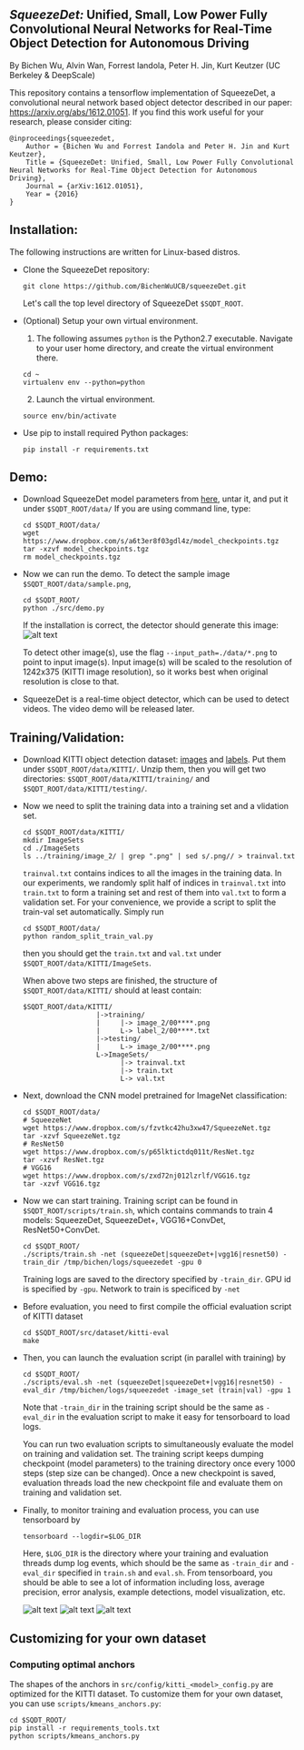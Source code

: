 ## _SqueezeDet:_ Unified, Small, Low Power Fully Convolutional Neural Networks for Real-Time Object Detection for Autonomous Driving
By Bichen Wu, Alvin Wan, Forrest Iandola, Peter H. Jin, Kurt Keutzer (UC Berkeley & DeepScale)

This repository contains a tensorflow implementation of SqueezeDet, a convolutional neural network based object detector described in our paper: https://arxiv.org/abs/1612.01051. If you find this work useful for your research, please consider citing:

    @inproceedings{squeezedet,
        Author = {Bichen Wu and Forrest Iandola and Peter H. Jin and Kurt Keutzer},
        Title = {SqueezeDet: Unified, Small, Low Power Fully Convolutional Neural Networks for Real-Time Object Detection for Autonomous Driving},
        Journal = {arXiv:1612.01051},
        Year = {2016}
    }
    
## Installation:

The following instructions are written for Linux-based distros.

- Clone the SqueezeDet repository:

  ```Shell
  git clone https://github.com/BichenWuUCB/squeezeDet.git
  ```
  Let's call the top level directory of SqueezeDet `$SQDT_ROOT`. 

- (Optional) Setup your own virtual environment.

  1. The following assumes `python` is the Python2.7 executable. Navigate to your user home directory, and create the virtual environment there.
  
    ```Shell
    cd ~
    virtualenv env --python=python
    ```
    
  2. Launch the virtual environment.
  
    ```Shell
    source env/bin/activate
    ```
    
- Use pip to install required Python packages:
    
    ```Shell
    pip install -r requirements.txt
    ```
## Demo:
- Download SqueezeDet model parameters from [here](https://www.dropbox.com/s/a6t3er8f03gdl4z/model_checkpoints.tgz?dl=0), untar it, and put it under `$SQDT_ROOT/data/` If you are using command line, type:

  ```Shell
  cd $SQDT_ROOT/data/
  wget https://www.dropbox.com/s/a6t3er8f03gdl4z/model_checkpoints.tgz
  tar -xzvf model_checkpoints.tgz
  rm model_checkpoints.tgz
  ```


- Now we can run the demo. To detect the sample image `$SQDT_ROOT/data/sample.png`,

  ```Shell
  cd $SQDT_ROOT/
  python ./src/demo.py
  ```
  If the installation is correct, the detector should generate this image: ![alt text](https://github.com/BichenWuUCB/squeezeDet/blob/master/README/out_sample.png)

  To detect other image(s), use the flag `--input_path=./data/*.png` to point to input image(s). Input image(s) will be scaled to the resolution of 1242x375 (KITTI image resolution), so it works best when original resolution is close to that.  

- SqueezeDet is a real-time object detector, which can be used to detect videos. The video demo will be released later.

## Training/Validation:
- Download KITTI object detection dataset: [images](http://www.cvlibs.net/download.php?file=data_object_image_2.zip) and [labels](http://www.cvlibs.net/download.php?file=data_object_label_2.zip). Put them under `$SQDT_ROOT/data/KITTI/`. Unzip them, then you will get two directories:  `$SQDT_ROOT/data/KITTI/training/` and `$SQDT_ROOT/data/KITTI/testing/`. 

- Now we need to split the training data into a training set and a vlidation set. 

  ```Shell
  cd $SQDT_ROOT/data/KITTI/
  mkdir ImageSets
  cd ./ImageSets
  ls ../training/image_2/ | grep ".png" | sed s/.png// > trainval.txt
  ```
  `trainval.txt` contains indices to all the images in the training data. In our experiments, we randomly split half of indices in `trainval.txt` into `train.txt` to form a training set and rest of them into `val.txt` to form a validation set. For your convenience, we provide a script to split the train-val set automatically. Simply run
  
    ```Shell
  cd $SQDT_ROOT/data/
  python random_split_train_val.py
  ```
  
  then you should get the `train.txt` and `val.txt` under `$SQDT_ROOT/data/KITTI/ImageSets`. 

  When above two steps are finished, the structure of `$SQDT_ROOT/data/KITTI/` should at least contain:

  ```Shell
  $SQDT_ROOT/data/KITTI/
                    |->training/
                    |     |-> image_2/00****.png
                    |     L-> label_2/00****.txt
                    |->testing/
                    |     L-> image_2/00****.png
                    L->ImageSets/
                          |-> trainval.txt
                          |-> train.txt
                          L-> val.txt
  ```

- Next, download the CNN model pretrained for ImageNet classification:
  ```Shell
  cd $SQDT_ROOT/data/
  # SqueezeNet
  wget https://www.dropbox.com/s/fzvtkc42hu3xw47/SqueezeNet.tgz
  tar -xzvf SqueezeNet.tgz
  # ResNet50 
  wget https://www.dropbox.com/s/p65lktictdq011t/ResNet.tgz
  tar -xzvf ResNet.tgz
  # VGG16
  wget https://www.dropbox.com/s/zxd72nj012lzrlf/VGG16.tgz
  tar -xzvf VGG16.tgz
  ```

- Now we can start training. Training script can be found in `$SQDT_ROOT/scripts/train.sh`, which contains commands to train 4 models: SqueezeDet, SqueezeDet+, VGG16+ConvDet, ResNet50+ConvDet. 
  ```Shell
  cd $SQDT_ROOT/
  ./scripts/train.sh -net (squeezeDet|squeezeDet+|vgg16|resnet50) -train_dir /tmp/bichen/logs/squeezedet -gpu 0
  ```

  Training logs are saved to the directory specified by `-train_dir`. GPU id is specified by `-gpu`. Network to train is specificed by `-net` 

- Before evaluation, you need to first compile the official evaluation script of KITTI dataset
  ```Shell
  cd $SQDT_ROOT/src/dataset/kitti-eval
  make
  ```

- Then, you can launch the evaluation script (in parallel with training) by 

  ```Shell
  cd $SQDT_ROOT/
  ./scripts/eval.sh -net (squeezeDet|squeezeDet+|vgg16|resnet50) -eval_dir /tmp/bichen/logs/squeezedet -image_set (train|val) -gpu 1
  ```

  Note that `-train_dir` in the training script should be the same as `-eval_dir` in the evaluation script to make it easy for tensorboard to load logs. 

  You can run two evaluation scripts to simultaneously evaluate the model on training and validation set. The training script keeps dumping checkpoint (model parameters) to the training directory once every 1000 steps (step size can be changed). Once a new checkpoint is saved, evaluation threads load the new checkpoint file and evaluate them on training and validation set. 

- Finally, to monitor training and evaluation process, you can use tensorboard by

  ```Shell
  tensorboard --logdir=$LOG_DIR
  ```
  Here, `$LOG_DIR` is the directory where your training and evaluation threads dump log events, which should be the same as `-train_dir` and `-eval_dir` specified in `train.sh` and `eval.sh`. From tensorboard, you should be able to see a lot of information including loss, average precision, error analysis, example detections, model visualization, etc.

  ![alt text](https://github.com/BichenWuUCB/squeezeDet/blob/master/README/detection_analysis.png)
  ![alt text](https://github.com/BichenWuUCB/squeezeDet/blob/master/README/graph.png)
  ![alt text](https://github.com/BichenWuUCB/squeezeDet/blob/master/README/det_img.png)


## Customizing for your own dataset
### Computing optimal anchors
The shapes of the anchors in `src/config/kitti_<model>_config.py` are optimized for the KITTI dataset.
To customize them for your own dataset, you can use `scripts/kmeans_anchors.py`:
```Shell
cd $SQDT_ROOT/
pip install -r requirements_tools.txt
python scripts/kmeans_anchors.py
```